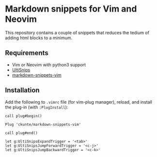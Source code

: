 # Markdown snippets for Vim and Neovim

This repository contains a couple of snippets that reduces the tedium of adding html blocks to a minimum.

## Requirements

- Vim or Neovim with python3 support
- [UltiSnips]
- [markdown-snippets-vim]

## Installation

Add the following to `.vimrc` file (for vim-plug manager), reload, and install the plug-in (with `:PlugInstall`):

```vim
call plug#begin()

Plug 'ckunte/markdown-snippets-vim'

call plug#end()

let g:UltiSnipsExpandTrigger = '<tab>'
let g:UltiSnipsJumpForwardTrigger = '<c-j>'
let g:UltiSnipsJumpBackwardTrigger = '<c-k>'
```
[UltiSnips]: https://github.com/SirVer/ultisnips
[markdown-snippets-vim]: https://github.com/ckunte/markdown-snippets-vim
